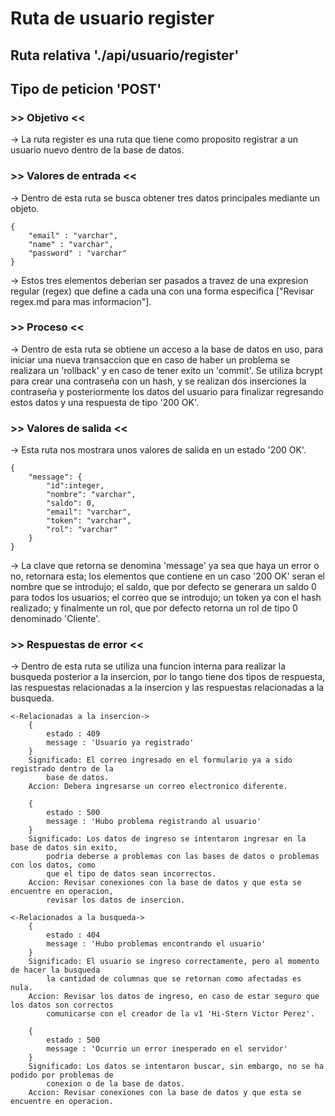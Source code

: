 # Ruta de usuario register

## Ruta relativa './api/usuario/register'

## Tipo de peticion 'POST'

### >> Objetivo <<

-> La ruta register es una ruta que tiene como proposito registrar a un usuario nuevo
dentro de la base de datos.

### >> Valores de entrada <<

-> Dentro de esta ruta se busca obtener tres datos principales mediante un objeto.

    {
        "email" : "varchar",
        "name" : "varchar",
        "password" : "varchar"
    }

-> Estos tres elementos deberian ser pasados a travez de una expresion regular (regex)
que define a cada una con una forma especifica ["Revisar regex.md para mas informacion"].

### >> Proceso <<

-> Dentro de esta ruta se obtiene un acceso a la base de datos en uso, para iniciar una
nueva transaccion que en caso de haber un problema se realizara un 'rollback' y en caso
de tener exito un 'commit'. Se utiliza bcrypt para crear una contraseña con un hash,
y se realizan dos inserciones la contraseña y posteriormente los datos del usuario para
finalizar regresando estos datos y una respuesta de tipo '200 OK'.

### >> Valores de salida <<

-> Esta ruta nos mostrara unos valores de salida en un estado '200 OK'.

    {
        "message": {
            "id":integer,
            "nombre": "varchar",
            "saldo": 0,
            "email": "varchar",
            "token": "varchar",
            "rol": "varchar"
        }
    }

-> La clave que retorna se denomina 'message' ya sea que haya un error o no, retornara
esta; los elementos que contiene en un caso '200 OK' seran el nombre que se introdujo;
el saldo, que por defecto se generara un saldo 0 para todos los usuarios; el correo que
se introdujo; un token ya con el hash realizado; y finalmente un rol, que por defecto
retorna un rol de tipo 0 denominado 'Cliente'.

### >> Respuestas de error <<

-> Dentro de esta ruta se utiliza una funcion interna para realizar la busqueda posterior
a la insercion, por lo tango tiene dos tipos de respuesta, las respuestas relacionadas
a la insercion y las respuestas relacionadas a la busqueda.

    <-Relacionadas a la insercion->
        {
            estado : 409
            message : 'Usuario ya registrado'
        }
        Significado: El correo ingresado en el formulario ya a sido registrado dentro de la
            base de datos.
        Accion: Debera ingresarse un correo electronico diferente.

        {
            estado : 500
            message : 'Hubo problema registrando al usuario'
        }
        Significado: Los datos de ingreso se intentaron ingresar en la base de datos sin exito,
            podria deberse a problemas con las bases de datos o problemas con los datos, como
            que el tipo de datos sean incorrectos.
        Accion: Revisar conexiones con la base de datos y que esta se encuentre en operacion,
            revisar los datos de insercion.

    <-Relacionados a la busqueda->
        {
            estado : 404
            message : 'Hubo problemas encontrando el usuario'
        }
        Significado: El usuario se ingreso correctamente, pero al momento de hacer la busqueda
            la cantidad de columnas que se retornan como afectadas es nula.
        Accion: Revisar los datos de ingreso, en caso de estar seguro que los datos son correctos
            comunicarse con el creador de la v1 'Hi-Stern Victor Perez'.

        {
            estado : 500
            message : 'Ocurrio un error inesperado en el servidor'
        }
        Significado: Los datos se intentaron buscar, sin embargo, no se ha podido por problemas de
            conexion o de la base de datos.
        Accion: Revisar conexiones con la base de datos y que esta se encuentre en operacion.
